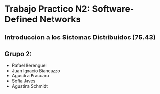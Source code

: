 # Trabajo Practico N2: Software-Defined Networks

## Introduccion a los Sistemas Distribuidos (75.43)



## Grupo 2:
  * Rafael Berenguel
  * Juan Ignacio Biancuzzo
  * Agustina Fraccaro
  * Sofia Javes
  * Agustina Schmidt
